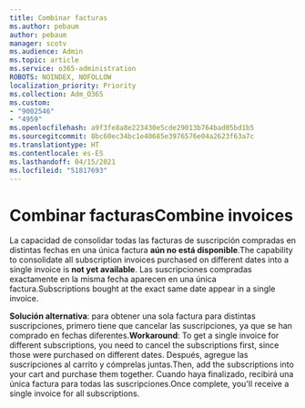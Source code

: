 ```yaml
---
title: Combinar facturas
ms.author: pebaum
author: pebaum
manager: scotv
ms.audience: Admin
ms.topic: article
ms.service: o365-administration
ROBOTS: NOINDEX, NOFOLLOW
localization_priority: Priority
ms.collection: Adm_O365
ms.custom:
- "9002546"
- "4959"
ms.openlocfilehash: a9f3fe8a8e223430e5cde29013b764bad05bd1b5
ms.sourcegitcommit: 8bc60ec34bc1e40685e3976576e04a2623f63a7c
ms.translationtype: HT
ms.contentlocale: es-ES
ms.lasthandoff: 04/15/2021
ms.locfileid: "51817693"
---
```

# <a name="combine-invoices"></a><span data-ttu-id="0c217-102">Combinar facturas</span><span class="sxs-lookup"><span data-stu-id="0c217-102">Combine invoices</span></span>

<span data-ttu-id="0c217-103">La capacidad de consolidar todas las facturas de suscripción compradas en distintas fechas en una única factura **aún no está disponible**.</span><span class="sxs-lookup"><span data-stu-id="0c217-103">The capability to consolidate all subscription invoices purchased on different dates into a single invoice is **not yet available**.</span></span> <span data-ttu-id="0c217-104">Las suscripciones compradas exactamente en la misma fecha aparecen en una única factura.</span><span class="sxs-lookup"><span data-stu-id="0c217-104">Subscriptions bought at the exact same date appear in a single invoice.</span></span>

<span data-ttu-id="0c217-105">**Solución alternativa**: para obtener una sola factura para distintas suscripciones, primero tiene que cancelar las suscripciones, ya que se han comprado en fechas diferentes.</span><span class="sxs-lookup"><span data-stu-id="0c217-105">**Workaround**: To get a single invoice for different subscriptions, you need to cancel the subscriptions first, since those were purchased on different dates.</span></span> <span data-ttu-id="0c217-106">Después, agregue las suscripciones al carrito y cómprelas juntas.</span><span class="sxs-lookup"><span data-stu-id="0c217-106">Then, add the subscriptions into your cart and purchase them together.</span></span> <span data-ttu-id="0c217-107">Cuando haya finalizado, recibirá una única factura para todas las suscripciones.</span><span class="sxs-lookup"><span data-stu-id="0c217-107">Once complete, you'll receive a single invoice for all subscriptions.</span></span>
